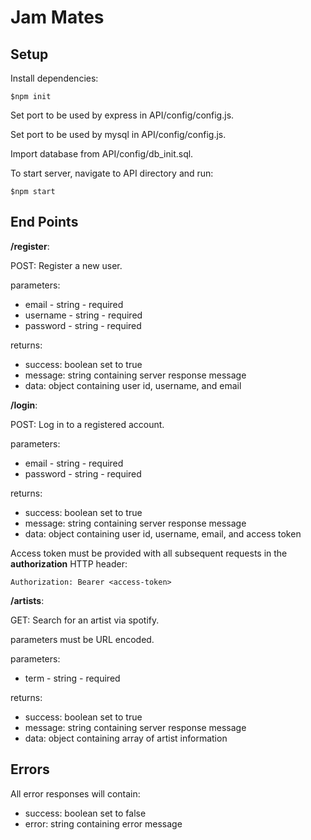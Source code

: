 # Jam Mates

## Setup

Install dependencies:
```
$npm init
```

Set port to be used by express in API/config/config.js.

Set port to be used by mysql in API/config/config.js.

Import database from API/config/db_init.sql.

To start server, navigate to API directory and run:

```
$npm start
```

## End Points

**/register**: 

POST: Register a new user.

parameters: 
* email - string - required
* username - string - required
* password - string - required

returns:
* success: boolean set to true
* message: string containing server response message
* data: object containing user id, username, and email

**/login**: 

POST: Log in to a registered account.

parameters: 
* email - string - required
* password - string - required

returns:
* success: boolean set to true
* message: string containing server response message
* data: object containing user id, username, email, and access token

Access token must be provided with all subsequent requests in the **authorization** HTTP header:

```
Authorization: Bearer <access-token>
```

**/artists**: 

GET: Search for an artist via spotify.

parameters must be URL encoded.

parameters: 
* term - string - required

returns:
* success: boolean set to true
* message: string containing server response message
* data: object containing array of artist information

## Errors

All error responses will contain: 

* success: boolean set to false
* error: string containing error message


